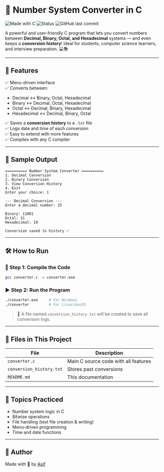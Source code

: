 # 🔢 Number System Converter in C

![Made with C](https://img.shields.io/badge/Made%20with-C-blue?style=for-the-badge)
![Status](https://img.shields.io/badge/Project-Completed-brightgreen?style=for-the-badge)
![GitHub last commit](https://img.shields.io/github/last-commit/ASIF200615/Number-System-Converter?style=for-the-badge)

A powerful and user-friendly C program that lets you convert numbers between **Decimal, Binary, Octal, and Hexadecimal** systems — and even keeps a **conversion history**! Ideal for students, computer science learners, and interview preparation. 💻📚

---

## 🚀 Features

✅ Menu-driven interface  
✅ Converts between:
- Decimal ↔ Binary, Octal, Hexadecimal  
- Binary ↔ Decimal, Octal, Hexadecimal  
- Octal ↔ Decimal, Binary, Hexadecimal  
- Hexadecimal ↔ Decimal, Binary, Octal  

✅ Saves a **conversion history** to a `.txt` file  
✅ Logs date and time of each conversion  
✅ Easy to extend with more features  
✅ Compiles with any C compiler  

---

## 📸 Sample Output

```
========== Number System Converter ==========
1. Decimal Conversion
2. Binary Conversion
3. View Conversion History
4. Exit
Enter your choice: 1

--- Decimal Conversion ---
Enter a decimal number: 25

Binary: 11001
Octal: 31
Hexadecimal: 19

Conversion saved to history ✅
```

---

## 🛠️ How to Run

### 🧱 Step 1: Compile the Code
```bash
gcc converter.c -o converter.exe
```

### ▶️ Step 2: Run the Program
```bash
./converter.exe     # For Windows
./converter         # For Linux/macOS
```

> 📝 A file named `conversion_history.txt` will be created to save all conversion logs.

---

## 📁 Files in This Project

| File | Description |
|------|-------------|
| `converter.c` | Main C source code with all features |
| `conversion_history.txt` | Stores past conversions |
| `README.md` | This documentation |

---

## 🧠 Topics Practiced

- Number system logic in C  
- Bitwise operations  
- File handling (text file creation & writing)  
- Menu-driven programming  
- Time and date functions  

---

## 🙌 Author

Made with 💙 by [Asif](https://github.com/ASIF200615)
